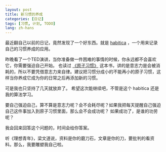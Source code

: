 ```yaml
---
layout: post
title: 新习惯的养成
categories: [日记]
tags: [习惯, 计划, TODO]
lang: zh-hans
---
```

最近翻自己以前的日记，竟然发现了一个好东西。就是
<a href="https://habitica.com/profile/633c140a-8796-471b-9ecc-19867ef98ef6" target="_blank">habitica</a>
，一个用来记录自己的习惯养成的应用。

昨晚看了一个TED演讲，当你准备做一件困难的事情的时候，你永远都不会喜欢它，你需要强迫自己开始。
也读过
<a href="https://book.douban.com/subject/33536171/" target="_blank">《原子习惯》</a>
这本书，讲的是意志力是会被消耗的，所以不要凭借意志力来自律。建议把习惯分成小的不能再小的原子习惯，这样当你养成它成为你的日常之后再添加新的习惯。

可是我也只坚持了几天就放弃了。
希望这次能继续吧，不管是这个 habitica 还是我的算法学习。

要自己强迫自己，算不算是意志力呢？会不会耗尽呢？如果我把每天提醒自己强迫自己这件事加入到原子习惯里面，那么会不会成功呢？
如果成功了，是谁的功劳呢？

我会回来回答这个问题的，时间会给你答案。

听《理想青年》，梁文道说，资料是你的磨刀石，文章是你的刀，要批判的看资料。那么，我要雕塑我自己啦。
